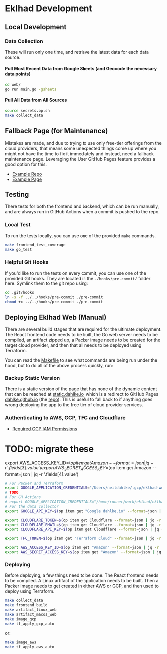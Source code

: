 # Eklhad Development

## Local Development

### Data Collection

These will run only one time, and retrieve the latest data for each data source.

#### Pull Most Recent Data from Google Sheets (and Geocode the necessary data points)

```bash
cd web/
go run main.go -gsheets
```

#### Pull All Data from All Sources

```bash
source secrets.op.sh
make collect_data
```

## Fallback Page (for Maintenance)

Mistakes are made, and due to trying to use only free-tier offerings from the cloud providers,
that means some unexpected things come up where you might not have the time to fix it immediately and instead,
need a fallback maintenance page. Leveraging the User GitHub Pages feature provides a good option for this.

- [Example Repo](https://github.com/dahlke/dahlke.github.io)
- [Example Page](https://dahlke.github.io/)

## Testing

There tests for both the frontend and backend, which can be run manually, and are always run in GitHub Actions when a commit is pushed to the repo.

### Local Test

To run the tests locally, you can use one of the provided `make` commands.

```bash
make frontend_test_coverage
make go_test
```

### Helpful Git Hooks

If you'd like to run the tests on every commit, you can use one of the provided Git hooks. They are located in the `./hooks/pre-commit/` folder here. Symlink them to the git repo using:

```bash
cd .git/hooks
ln -s -f ../../hooks/pre-commit ./pre-commit
chmod +x ../../hooks/pre-commit ./pre-commit
```

## Deploying Eklhad Web (Manual)

There are several build stages that are required for the ultimate deployment. The React frontend code needs to be
built, the Go web server needs to be compiled, an artifact zipped up, a Packer image needs to be created for the target
cloud provider, and then that all needs to be deployed using Terraform.

You can read the [Makefile](./Makefile) to see what commands are being run under the hood, but to do all of the above
process quickly, run:

### Backup Static Version

There is a static version of the page that has none of the dynamic content that can be reached at
[static.dahlke.io](https://static.dahlke.io), which is a redirect to GitHub Pages
[dahlke.github.io](https://dahlke.github.io) (the [repo](https://github.com/dahlke/dahlke.github.io)).
This is useful to fall back to if anything goes wrong deploying the app to the free tier of cloud
provider services.

### Authenticating to AWS, GCP, TFC and Cloudflare

- [Required GCP IAM Permissions](https://cloud.google.com/cloud-build/docs/building/build-vm-images-with-packer#required_iam_permissions)

# TODO: migrate these
export AWS_ACCESS_KEY_ID=$(op item get Amazon --format=json | jq -r '.fields[3].value')
export AWS_SECRET_ACCESS_KEY=$(op item get Amazon --format=json | jq -r '.fields[4].value')

```bash
# For Packer and Terraform
export GOOGLE_APPLICATION_CREDENTIALS="/Users/neildahlke/.gcp/eklhad-web-packer.json"
# TODO
# For GH Actions
# export GOOGLE_APPLICATION_CREDENTIALS="/home/runner/work/eklhad/eklhad/gcp-actions.json"
# For the data collector
export GOOGLE_API_KEY=$(op item get "Google dahlke.io" --format=json | jq -r '.fields[5].value')

export CLOUDFLARE_TOKEN=$(op item get Cloudflare --format=json | jq -r '.fields[3].value')
export CLOUDFLARE_EMAIL=$(op item get Cloudflare --format=json | jq -r '.fields[4].value')
export CLOUDFLARE_API_KEY=$(op item get Cloudflare --format=json | jq -r '.fields[5].value')

export TFC_TOKEN=$(op item get "Terraform Cloud" --format=json | jq -r '.fields[3].value')

export AWS_ACCESS_KEY_ID=$(op item get "Amazon" --format=json | jq -r '.fields[3].value')
export AWS_SECRET_ACCESS_KEY=$(op item get "Amazon" --format=json | jq -r '.fields[4].value')
```

### Deploying

Before deploying, a few things need to be done. The React frontend needs to be compiled. A Linux artifact of the
application needs to be built. Then a Packer image needs to get created in either AWS or GCP, and then used
to deploy using Terraform.

```bash
make collect_data
make frontend_build
make artifact_linux_web
make artifact_macos_web
make image_gcp
make tf_apply_gcp_auto
```

or:

```bash
make image_aws
make tf_apply_aws_auto
```
